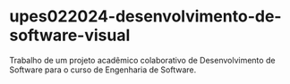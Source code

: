 # upes022024-desenvolvimento-de-software-visual
Trabalho de um projeto acadêmico colaborativo de Desenvolvimento de Software para o curso de Engenharia de Software.
